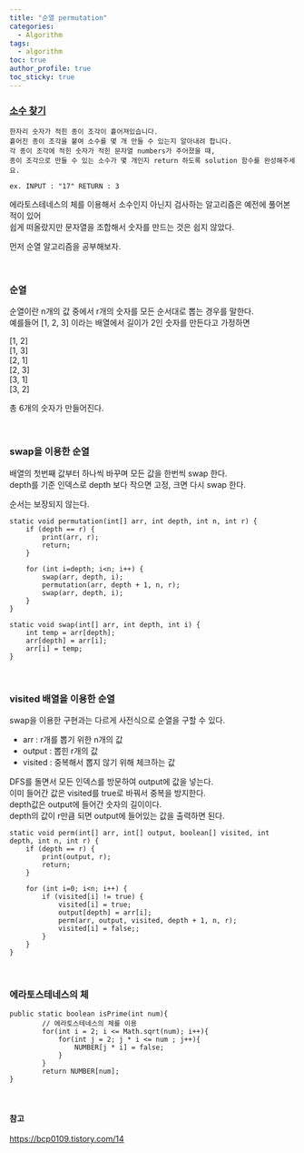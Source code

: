 ```yaml
---
title: "순열 permutation"
categories:
  - Algorithm
tags:
  - algorithm  
toc: true
author_profile: true
toc_sticky: true
---
```



### [소수 찾기](https://programmers.co.kr/learn/courses/30/lessons/42839)          


```text    
한자리 숫자가 적힌 종이 조각이 흩어져있습니다.     
흩어진 종이 조각을 붙여 소수를 몇 개 만들 수 있는지 알아내려 합니다.    
각 종이 조각에 적힌 숫자가 적힌 문자열 numbers가 주어졌을 때,    
종이 조각으로 만들 수 있는 소수가 몇 개인지 return 하도록 solution 함수를 완성해주세요.     

ex. INPUT : "17" RETURN : 3      
```


에라토스테네스의 체를 이용해서 소수인지 아닌지 검사하는 알고리즘은 예전에 풀어본 적이 있어          
쉽게 떠올랐지만 문자열을 조합해서 숫자를 만드는 것은 쉽지 않았다.          

먼저 순열 알고리즘을 공부해보자.     


<br />       

### 순열       

순열이란 n개의 값 중에서 r개의 숫자를 모든 순서대로 뽑는 경우를 말한다.   
예를들어 [1, 2, 3] 이라는 배열에서 길이가 2인 숫자를 만든다고 가정하면   

[1, 2]    
[1, 3]      
[2, 1]    
[2, 3]     
[3, 1]    
[3, 2]    

총 6개의 숫자가 만들어진다. 

<br />       

### swap을 이용한 순열   

배열의 첫번째 값부터 하나씩 바꾸며 모든 값을 한번씩 swap 한다.   
depth를 기준 인덱스로 depth 보다 작으면 고정, 크면 다시 swap 한다.   

순서는 보장되지 않는다.  

```  
static void permutation(int[] arr, int depth, int n, int r) {  
    if (depth == r) {  
        print(arr, r);  
        return;  
    }  
 
    for (int i=depth; i<n; i++) {  
        swap(arr, depth, i);  
        permutation(arr, depth + 1, n, r);   
        swap(arr, depth, i);    
    }  
}   

static void swap(int[] arr, int depth, int i) {  
    int temp = arr[depth];  
    arr[depth] = arr[i];  
    arr[i] = temp;  
}  
```

<br />       


### visited 배열을 이용한 순열    

swap을 이용한 구현과는 다르게 사전식으로 순열을 구할 수 있다.   

- arr : r개를 뽑기 위한 n개의 값      
- output : 뽑힌 r개의 값   
- visited : 중복해서 뽑지 않기 위해 체크하는 값    

DFS를 돌면서 모든 인덱스를 방문하여 output에 값을 넣는다.   
이미 들어간 값은 visited를 true로 바꿔서 중복을 방지한다.   
depth값은 output에 들어간 숫자의 길이이다.  
depth의 값이 r만큼 되면 output에 들어있는 값을 출력하면 된다.   


```        
static void perm(int[] arr, int[] output, boolean[] visited, int depth, int n, int r) {    
    if (depth == r) {    
        print(output, r);    
        return;    
    }    
 
    for (int i=0; i<n; i++) {    
        if (visited[i] != true) {    
            visited[i] = true;    
            output[depth] = arr[i];    
            perm(arr, output, visited, depth + 1, n, r);           
            visited[i] = false;;    
        }
    }
}
```

<br />          

### 에라토스테네스의 체   

```
public static boolean isPrime(int num){  
		// 에라토스테네스의 체를 이용  
		for(int i = 2; i <= Math.sqrt(num); i++){  
			for(int j = 2; j * i <= num ; j++){  
				NUMBER[j * i] = false;  
			}  
		}  
		return NUMBER[num];  
}
```

<br />        

#### 참고    
<https://bcp0109.tistory.com/14>



